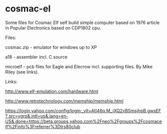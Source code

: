 # cosmac-el

Some files for Cosmac Elf self build simple computer based on 1976 article in Popular Electronics based on CDP1802 cpu.

Files:

cosmac.zip - emulator for windows up to XP

a18 - assembler incl. C source

microelf - pcb files for Eagle and Elecrow incl. supporting files. By Mike Riley (see links).

Links:

http://www.elf-emulation.com/hardware.html

http://www.retrotechnology.com/memship/memship.html

https://login.yahoo.com/config/login;_ylt=AtI46q.M_jXQ2vBSmsjhpB.gwsEF?.src=ygrp&.intl=us&.lang=en-US&.done=https://beta.groups.yahoo.com%2Fneo%2Fgroups%2Fcosmacelf%2Finfo%3Freferrer%3Dtrs80club

